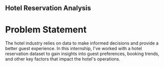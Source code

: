 ## Hotel Reservation Analysis

# Problem Statement
The hotel industry relies on data to make informed decisions and provide a better guest experience. In this internship, I've worked with a hotel reservation dataset to gain insights into guest preferences, booking trends, and other key factors that impact the hotel's operations.
